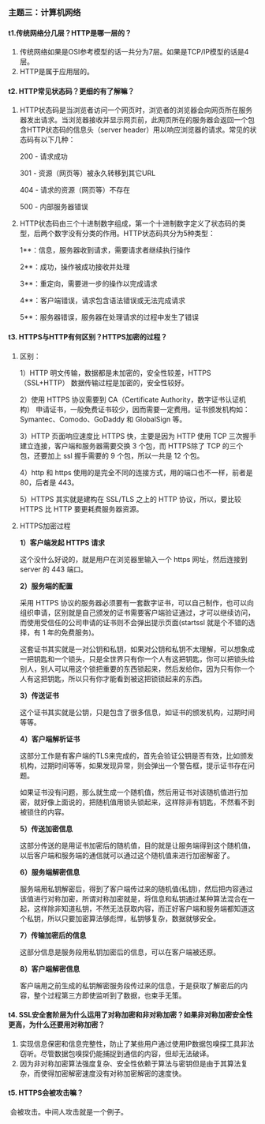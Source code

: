 ### 主题三：计算机网络

#### t1.传统网络分几层？HTTP是哪一层的？

1. 传统网络如果是OSI参考模型的话一共分为7层。如果是TCP/IP模型的话是4层。
2. HTTP是属于应用层的。

#### t2. HTTP常见状态码？更细的有了解嘛？

1. HTTP状态码是当浏览者访问一个网页时，浏览者的浏览器会向网页所在服务器发出请求。当浏览器接收并显示网页前，此网页所在的服务器会返回一个包含HTTP状态码的信息头（server header）用以响应浏览器的请求。常见的状态码有以下几种：

   200 - 请求成功

   301 - 资源（网页等）被永久转移到其它URL

   404 - 请求的资源（网页等）不存在

   500 - 内部服务器错误

2. HTTP状态码由三个十进制数字组成，第一个十进制数字定义了状态码的类型，后两个数字没有分类的作用。HTTP状态码共分为5种类型：

   1**：信息，服务器收到请求，需要请求者继续执行操作

   2**：成功，操作被成功接收并处理

   3**：重定向，需要进一步的操作以完成请求

   4**：客户端错误，请求包含语法错误或无法完成请求

   5**：服务器错误，服务器在处理请求的过程中发生了错误

#### t3. HTTPS与HTTP有何区别？HTTPS加密的过程？

1. 区别：

   1）HTTP 明文传输，数据都是未加密的，安全性较差，HTTPS（SSL+HTTP） 数据传输过程是加密的，安全性较好。

   2）使用 HTTPS 协议需要到 CA（Certificate Authority，数字证书认证机构） 申请证书，一般免费证书较少，因而需要一定费用。证书颁发机构如：Symantec、Comodo、GoDaddy 和 GlobalSign 等。

   3）HTTP 页面响应速度比 HTTPS 快，主要是因为 HTTP 使用 TCP 三次握手建立连接，客户端和服务器需要交换 3 个包，而 HTTPS除了 TCP 的三个包，还要加上 ssl 握手需要的 9 个包，所以一共是 12 个包。

   4）http 和 https 使用的是完全不同的连接方式，用的端口也不一样，前者是 80，后者是 443。

   5）HTTPS 其实就是建构在 SSL/TLS 之上的 HTTP 协议，所以，要比较 HTTPS 比 HTTP 要更耗费服务器资源。

2. HTTPS加密过程

   **1）客户端发起 HTTPS 请求**

   这个没什么好说的，就是用户在浏览器里输入一个 https 网址，然后连接到 server 的 443 端口。

   **2）服务端的配置**

   采用 HTTPS 协议的服务器必须要有一套数字证书，可以自己制作，也可以向组织申请，区别就是自己颁发的证书需要客户端验证通过，才可以继续访问，而使用受信任的公司申请的证书则不会弹出提示页面(startssl 就是个不错的选择，有 1 年的免费服务)。

   这套证书其实就是一对公钥和私钥，如果对公钥和私钥不太理解，可以想象成一把钥匙和一个锁头，只是全世界只有你一个人有这把钥匙，你可以把锁头给别人，别人可以用这个锁把重要的东西锁起来，然后发给你，因为只有你一个人有这把钥匙，所以只有你才能看到被这把锁锁起来的东西。

   **3）传送证书**

   这个证书其实就是公钥，只是包含了很多信息，如证书的颁发机构，过期时间等等。

   **4）客户端解析证书**

   这部分工作是有客户端的TLS来完成的，首先会验证公钥是否有效，比如颁发机构，过期时间等等，如果发现异常，则会弹出一个警告框，提示证书存在问题。

   如果证书没有问题，那么就生成一个随机值，然后用证书对该随机值进行加密，就好像上面说的，把随机值用锁头锁起来，这样除非有钥匙，不然看不到被锁住的内容。

   **5）传送加密信息**

   这部分传送的是用证书加密后的随机值，目的就是让服务端得到这个随机值，以后客户端和服务端的通信就可以通过这个随机值来进行加密解密了。

   **6）服务端解密信息**

   服务端用私钥解密后，得到了客户端传过来的随机值(私钥)，然后把内容通过该值进行对称加密，所谓对称加密就是，将信息和私钥通过某种算法混合在一起，这样除非知道私钥，不然无法获取内容，而正好客户端和服务端都知道这个私钥，所以只要加密算法够彪悍，私钥够复杂，数据就够安全。

   **7）传输加密后的信息**

   这部分信息是服务段用私钥加密后的信息，可以在客户端被还原。

   **8）客户端解密信息**

   客户端用之前生成的私钥解密服务段传过来的信息，于是获取了解密后的内容，整个过程第三方即使监听到了数据，也束手无策。

#### t4. SSL安全套阶层为什么运用了对称加密和非对称加密？如果非对称加密安全性更高，为什么还要用对称加密？

1. 实现信息保密和信息完整性，防止了某些用户通过使用IP数据包嗅探工具非法窃听。尽管数据包嗅探仍能捕捉到通信的内容，但却无法破译。
2. 因为非对称加密算法强度复杂、安全性依赖于算法与密钥但是由于其算法复杂，而使得加密解密速度没有对称加密解密的速度快。

#### t5. HTTPS会被攻击嘛？

​	会被攻击。中间人攻击就是一个例子。